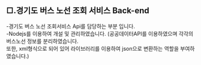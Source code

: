## □.경기도 버스 노선 조회 서비스 Back-end

-경기도 버스 노선 조회서비스 Api를 담당하는 부분 입니다.
<br/>
-Nodejs를 이용하여 개설 및 관리하였습니다.
(공공데이터API를 이용하였으며 각각의 버스노선 정보를 분리하였습니다.
<br/>또한, xml형식으로 되어 있어 라이브러리를 이용하여
json으로 변환하는 역할을 부여하였습니다.)

